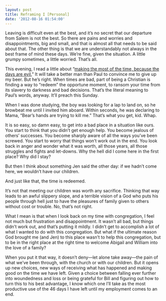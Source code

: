 ```yaml
---
layout: post
title: Reframing I [Personal]
date: '2012-08-16 01:54:00'
---
```



Leaving is difficult even at the best, and it’s no secret that our departure from Salem is not the best. So there are pains and worries and disappointments, big and small, and that is almost all that needs to be said about that. The other thing is that we are understandably not always in the best frame of mind these days. We’re fine, given the situation. A little grumpy sometimes, a little worried. That’s all.

This evening, I read a little about “[making the most of the time, because the days are evil.](http://bible.oremus.org/?passage=Ephesians+5:15-20&vnum=yes&version=nrsv)” It will take a better man than Paul to convince me to give up my beer. But he’s right. When times are bad, part of being a Christian is finding a way to “redeem” the opportune moment, to ransom your time from its slavery to darkness and bad decisions. That’s the literal meaning to Paul’s words, anyway. It’ll preach this Sunday.

When I was done studying, the boy was looking for a lap to land on, so he browbeat me until I invited him aboard. Within seconds, he was declaring to Mama, “Bear’s hands are trying to kill me.” That’s what you get, kid. Whap.

It is so easy, so damn easy, to get into a bad place in a situation like ours. You start to think that you didn’t get enough help. You become jealous of others’ successes. You become sharply aware of all the ways you’ve been screwed. You start to worry that things won’t work out in the end. You look back in anger and wonder what it was worth, all those years, all those struggles and fights and let-downs. Why the hell did I come here in the first place? Why did I stay?

But then I think about something Jen said the other day: if we hadn’t come here, we wouldn’t have our children.

And just like that, the time is redeemed.

It’s not that meeting our children was worth any sacrifice. Thinking that way leads to an awful slippery slope, and a terrible vision of a God who puts his people through hell just to have the pleasures of family given to others without cost or trouble. No, that’s not right.

What I mean is that when I look back on my time with congregation, I feel not much but frustration and disappointment. It wasn’t all bad, but things didn’t work out, and that’s putting it mildly. I didn’t get to accomplish a lot of what I wanted to do with this congregation. But what if the ultimate reason God brought me (and Jen) to this place wasn’t to help this congregation, but to be in the right place at the right time to welcome Abigail and William into the love of a family?

When you put it that way, it doesn’t deny—let alone take away—the pain of what we’ve been through, with the church or with our children. But it opens up new choices, new ways of receiving what has happened and making good on the time we have left. Given a choice between falling ever further into woundedness and loss or being grateful for Bill and figuring out how to turn this to his best advantage, I know which one I’ll take as the most productive use of the 46 days I have left until my employment comes to an end.


